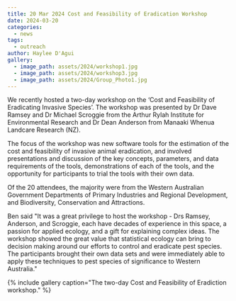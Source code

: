 ```yaml
---
title: 20 Mar 2024 Cost and Feasibility of Eradication Workshop
date: 2024-03-20
categories:
  - news
tags:
  - outreach
author: Haylee D'Agui
gallery:
  - image_path: assets/2024/workshop1.jpg
  - image_path: assets/2024/workshop3.jpg
  - image_path: assets/2024/Group_Photo1.jpg
---
```


We recently hosted a two-day workshop on the ‘Cost and Feasibility of Eradicating Invasive Species’. The workshop was presented by Dr Dave Ramsey and Dr Michael Scroggie from the Arthur Rylah Institute for Environmental Research and Dr Dean Anderson from Manaaki Whenua Landcare Research (NZ). 

The focus of the workshop was new software tools for the estimation of the cost and feasibility of invasive animal eradication, and involved presentations and discussion of the key concepts, parameters, and data requirements of the tools, demonstrations of each of the tools, and the opportunity for participants to trial the tools with their own data.
 
Of the 20 attendees, the majority were from the Western Australian Government Departments of Primary Industries and Regional Development, and Biodiversity, Conservation and Attractions.
 
Ben said "It was a great privilege to host the workshop - Drs Ramsey, Anderson, and Scroggie, each have decades of experience in this space, a passion for applied ecology, and a gift for explaining complex ideas.  The workshop showed the great value that statistical ecology can bring to decision making around our efforts to control and eradicate pest species.  The participants brought their own data sets and were immediately able to apply these techniques to pest species of significance to Western Australia." 


{% include gallery caption="The two-day Cost and Feasibility of Eradiction workshop." %}